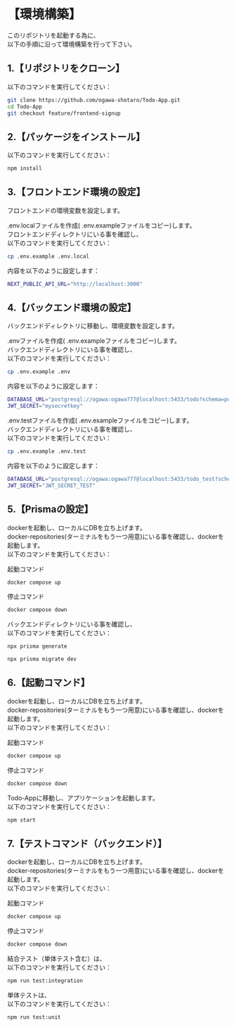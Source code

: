 # 【環境構築】

このリポジトリを起動する為に、<br />
以下の手順に沿って環境構築を行って下さい。

## 1.【リポジトリをクローン】
以下のコマンドを実行してください：

```bash
git clone https://github.com/ogawa-shotaro/Todo-App.git
cd Todo-App
git checkout feature/frontend-signup
```

## 2.【パッケージをインストール】
以下のコマンドを実行してください：

```bash
npm install
```

## 3.【フロントエンド環境の設定】
フロントエンドの環境変数を設定します。

.env.localファイルを作成( .env.exampleファイルをコピー)します。<br />
フロントエンドディレクトリにいる事を確認し、<br />
以下のコマンドを実行してください：

```bash
cp .env.example .env.local
```

内容を以下のように設定します：

```bash
NEXT_PUBLIC_API_URL="http://localhost:3000"
```

## 4.【バックエンド環境の設定】
バックエンドディレクトリに移動し、環境変数を設定します。

.envファイルを作成( .env.exampleファイルをコピー)します。<br />
バックエンドディレクトリにいる事を確認し、<br />
以下のコマンドを実行してください：

```bash
cp .env.example .env
```

内容を以下のように設定します：

```bash
DATABASE_URL="postgresql://ogawa:ogawa777@localhost:5433/todo?schema=public"
JWT_SECRET="mysecretkey"

```

.env.testファイルを作成( .env.exampleファイルをコピー)します。<br />
バックエンドディレクトリにいる事を確認し、<br />
以下のコマンドを実行してください：

```bash
cp .env.example .env.test　
```

内容を以下のように設定します：

```bash
DATABASE_URL="postgresql://ogawa:ogawa777@localhost:5433/todo_test?schema=public"
JWT_SECRET="JWT_SECRET_TEST"

```

## 5.【Prismaの設定】
dockerを起動し、ローカルにDBを立ち上げます。<br />
docker-repositories(ターミナルをもう一つ用意)にいる事を確認し、dockerを起動します。<br />
以下のコマンドを実行してください：

起動コマンド
```bash
docker compose up

```

停止コマンド
```bash
docker compose down

```
バックエンドディレクトリにいる事を確認し、<br />
以下のコマンドを実行してください：

```bash
npx prisma generate

```

```bash
npx prisma migrate dev

```

## 6.【起動コマンド】
dockerを起動し、ローカルにDBを立ち上げます。<br />
docker-repositories(ターミナルをもう一つ用意)にいる事を確認し、dockerを起動します。<br />
以下のコマンドを実行してください：

起動コマンド
```bash
docker compose up

```
停止コマンド
```bash
docker compose down

```

Todo-Appに移動し、アプリケーションを起動します。<br />
以下のコマンドを実行してください：

```bash
npm start

```

## 7.【テストコマンド（バックエンド）】
dockerを起動し、ローカルにDBを立ち上げます。<br />
docker-repositories(ターミナルをもう一つ用意)にいる事を確認し、dockerを起動します。<br />
以下のコマンドを実行してください：

起動コマンド
```bash
docker compose up

```

停止コマンド
```bash
docker compose down


```
結合テスト（単体テスト含む）は、<br />
以下のコマンドを実行してください：

```bash
npm run test:integration

```

単体テストは、<br />
以下のコマンドを実行してください：
```bash
npm run test:unit

```
